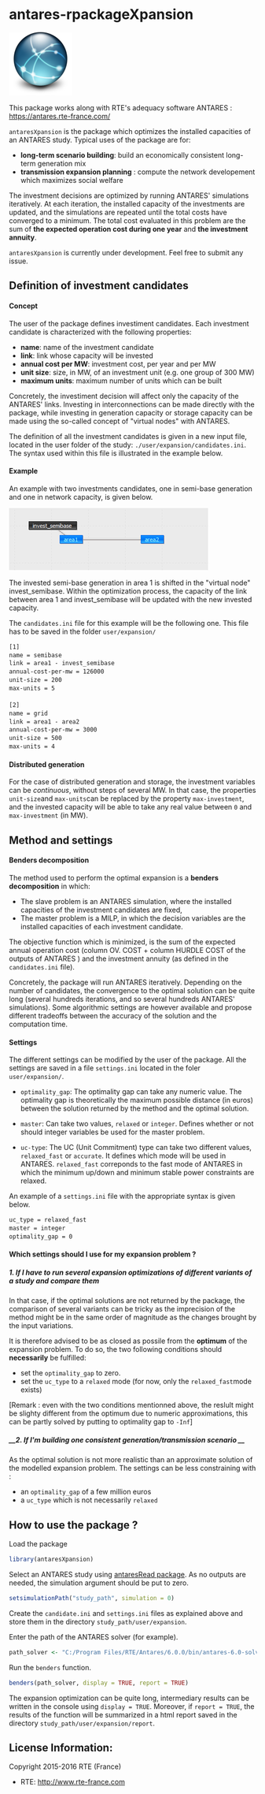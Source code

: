 # antares-rpackageXpansion


![](vignettes/antareslogo.png)

This package works along with RTE's adequacy software ANTARES : https://antares.rte-france.com/

`antaresXpansion` is the package which optimizes the installed capacities of an ANTARES study.
Typical uses of the package are for:

* __long-term scenario building__: build an economically consistent long-term generation mix 
* __transmission expansion planning__ : compute the network developement which maximizes social welfare


The investment decisions are optimized by running ANTARES' simulations iteratively. At each iteration, the installed capacity of the investments are updated, and the simulations are repeated until the total costs have converged to a minimum. The total cost evaluated in this problem are the sum of **the expected operation cost during one year** and **the investment annuity**.

`antaresXpansion` is currently under development. Feel free to submit any issue.



## Definition of investment candidates


#### Concept

The user of the package defines investiment candidates. Each investment candidate is characterized with the following properties:

* __name__: name of the investment candidate 
* __link__: link whose capacity will be invested
* __annual cost per MW__: investment cost, per year and per MW
* __unit size__: size, in MW, of an investment unit (e.g. one group of 300 MW)
* __maximum units__: maximum number of units which can be built

Concretely, the investiment decision will affect only the capacity of the ANTARES' links. Investing in interconnections can be made directly with the package, while investing in generation capacity or storage capacity can be made using the so-called concept of "virtual nodes" with ANTARES.

The definition of all the investment candidates is given in a new input file, located in the user folder of the study: `./user/expansion/candidates.ini`. The syntax used within this file is illustrated in the example below.

#### Example

An example with two investments candidates, one in semi-base generation and one in network capacity, is given below.

![](vignettes/example2nodes.png)

The invested semi-base generation in area 1 is shifted in the "virtual node" invest_semibase. Within the optimization process, the capacity of the link between area 1 and invest_semibase will be updated with the new invested capacity.

The `candidates.ini` file for this example will be the following one. This file has to be saved in the folder  `user/expansion/`

```txt
[1]
name = semibase
link = area1 - invest_semibase
annual-cost-per-mw = 126000
unit-size = 200
max-units = 5

[2]
name = grid
link = area1 - area2
annual-cost-per-mw = 3000
unit-size = 500
max-units = 4
```

#### Distributed generation

For the case of distributed generation and storage, the investment variables can be *continuous*, without steps of several MW. In that case, the properties `unit-size`and `max-units`can be replaced by the property `max-investment`, and the invested capacity will be able to take any real value between `0` and `max-investment` (in MW).


## Method and settings

#### Benders decomposition

The method used to perform the optimal expansion is a __benders decomposition__ in which:

  * The slave problem is an ANTARES simulation, where the installed capacities of the investment candidates are fixed,
  * The master problem is a MILP, in which the decision variables are the installed capacities of each investment candidate.
  
The objective function which is minimized, is the sum of the expected annual operation cost (column OV. COST + column HURDLE COST of the outputs of ANTARES ) and the investment annuity (as defined in the `candidates.ini` file).


Concretely, the package will run ANTARES iteratively. Depending on the number of candidates, the convergence to the optimal solution can be quite long (several hundreds iterations, and so several hundreds ANTARES' simulations). Some algorithmic settings are however available and propose different tradeoffs between the accuracy of the solution and the computation time. 


#### Settings

The different settings can be modified by the user of the package. All the settings are saved in a file `settings.ini` located in the foler `user/expansion/`. 

  * `optimality_gap`: The optimality gap can take any numeric value. The optimality gap is theoretically the maximum possible distance (in euros) between the solution returned by the method and the optimal solution. 
  
  * `master`: Can take two values, `relaxed` or `integer`. Defines whether or not should integer variables be used for the master problem.
  
  * `uc-type`: The UC (Unit Commitment) type can take two different values, `relaxed_fast` or `accurate`. It defines which mode will be used in ANTARES. `relaxed_fast` correponds to the fast mode of ANTARES in which the minimum up/down and minimum stable power constraints are relaxed.
  

An example of a `settings.ini` file with the appropriate syntax is given below.

```txt
uc_type = relaxed_fast
master = integer
optimality_gap = 0
```


#### Which settings should I use for my expansion problem ?



#####      __1. If I have to run several expansion optimizations of different variants of a study and compare them__

In that case, if the optimal solutions are not returned by the package, the comparison of several variants can be tricky as the imprecision of the method might be in the same order of magnitude as the changes brought by the input variations.

It is therefore advised to be as closed as possile from the __optimum__ of the expansion problem. To do so, the two following conditions should __necessarily__ be fulfilled:

  * set the `optimality_gap` to zero.
  * set the `uc_type` to a `relaxed` mode (for now, only the `relaxed_fast`mode exists)
  
[Remark : even with the two conditions mentionned above, the reslult might be slighty different from the optimum due to numeric approximations, this can be partly solved by putting to optimality gap to `-Inf`]



#####      __2. If I'm building one consistent generation/transmission scenario __

As the optimal solution is not more realistic than an approximate solution of the modelled expansion problem. The settings can be less constraining with :

  * an `optimality_gap` of a few million euros
  * a `uc_type` which is not necessarily `relaxed`


## How to use the package ?


Load the package

```r
library(antaresXpansion)
```

Select an ANTARES study using [antaresRead package](https://github.com/rte-antares-rpackage/antares-rpackageRead). As no  outputs are needed, the simulation argument should be put to zero.

```r
setsimulationPath("study_path", simulation = 0)
```

Create the `candidate.ini` and `settings.ini` files as explained above and store them in the directory `study_path/user/expansion`.


Enter the path of the ANTARES solver (for example).

```r
path_solver <- "C:/Program Files/RTE/Antares/6.0.0/bin/antares-6.0-solver.exe"
```

Run the `benders` function.

```r
benders(path_solver, display = TRUE, report = TRUE)
```

The expansion optimization can be quite long, intermediary results can be written in the console using `display = TRUE`. Moreover, if `report = TRUE`, the results of the function will be summarized in a html report saved in the directory `study_path/user/expansion/report`.

## License Information:

Copyright 2015-2016 RTE (France)

* RTE: http://www.rte-france.com


